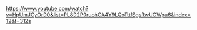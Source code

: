 https://www.youtube.com/watch?v=HpUmJCyOrD0&list=PL8D2P0ruohOA4Y9LQoTttfSgsRwUGWpu6&index=12&t=312s

